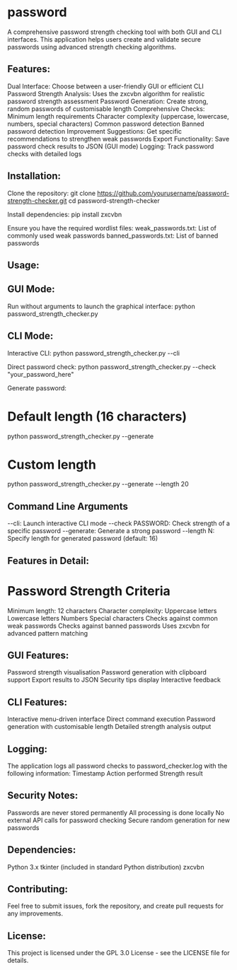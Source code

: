 # password
A comprehensive password strength checking tool with both GUI and CLI interfaces. This application helps users create and validate secure passwords using advanced strength checking algorithms.

## Features:
Dual Interface: Choose between a user-friendly GUI or efficient CLI
Password Strength Analysis: Uses the zxcvbn algorithm for realistic password strength assessment
Password Generation: Create strong, random passwords of customisable length
Comprehensive Checks:
Minimum length requirements
Character complexity (uppercase, lowercase, numbers, special characters)
Common password detection
Banned password detection
Improvement Suggestions: Get specific recommendations to strengthen weak passwords
Export Functionality: Save password check results to JSON (GUI mode)
Logging: Track password checks with detailed logs

## Installation:
Clone the repository:
git clone https://github.com/yourusername/password-strength-checker.git
cd password-strength-checker

Install dependencies:
pip install zxcvbn

Ensure you have the required wordlist files:
weak_passwords.txt: List of commonly used weak passwords
banned_passwords.txt: List of banned passwords
## Usage:
## GUI Mode:
Run without arguments to launch the graphical interface:
python password_strength_checker.py

## CLI Mode:
Interactive CLI:
python password_strength_checker.py --cli

Direct password check:
python password_strength_checker.py --check "your_password_here"

Generate password:
# Default length (16 characters)
python password_strength_checker.py --generate

# Custom length
python password_strength_checker.py --generate --length 20

## Command Line Arguments
--cli: Launch interactive CLI mode
--check PASSWORD: Check strength of a specific password
--generate: Generate a strong password
--length N: Specify length for generated password (default: 16)

## Features in Detail:
# Password Strength Criteria
Minimum length: 12 characters
Character complexity:
Uppercase letters
Lowercase letters
Numbers
Special characters
Checks against common weak passwords
Checks against banned passwords
Uses zxcvbn for advanced pattern matching

## GUI Features:
Password strength visualisation
Password generation with clipboard support
Export results to JSON
Security tips display
Interactive feedback

## CLI Features:
Interactive menu-driven interface
Direct command execution
Password generation with customisable length
Detailed strength analysis output

## Logging:
The application logs all password checks to password_checker.log with the following information:
Timestamp
Action performed
Strength result

## Security Notes:
Passwords are never stored permanently
All processing is done locally
No external API calls for password checking
Secure random generation for new passwords

## Dependencies:
Python 3.x
tkinter (included in standard Python distribution)
zxcvbn

## Contributing:
Feel free to submit issues, fork the repository, and create pull requests for any improvements.

## License:
This project is licensed under the GPL 3.0 License - see the LICENSE file for details.

